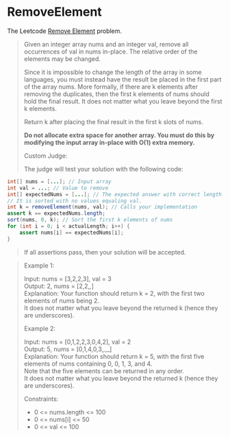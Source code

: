# RemoveElement

The Leetcode [Remove Element](https://leetcode.com/problems/remove-element/) problem.
> Given an integer array nums and an integer val, remove all occurrences of val in nums in-place. The relative order of the elements may be changed.
>
> Since it is impossible to change the length of the array in some languages, you must instead have the result be placed in the first part of the array nums. More formally, if there are k elements after removing the duplicates, then the first k elements of nums should hold the final result. It does not matter what you leave beyond the first k elements.
>
> Return k after placing the final result in the first k slots of nums.
>
> **Do not allocate extra space for another array. You must do this by modifying the input array in-place with O(1) extra memory.**
>
> Custom Judge:
>
> The judge will test your solution with the following code:
>  

```java
int[] nums = [...]; // Input array
int val = ...; // Value to remove
int[] expectedNums = [...]; // The expected answer with correct length.
// It is sorted with no values equaling val.
int k = removeElement(nums, val); // Calls your implementation
assert k == expectedNums.length;
sort(nums, 0, k); // Sort the first k elements of nums
for (int i = 0; i < actualLength; i++) {
    assert nums[i] == expectedNums[i];
}
```
> If all assertions pass, then your solution will be accepted.

> Example 1:
>
> Input: nums = [3,2,2,3], val = 3  
> Output: 2, nums = [2,2,_,_]  
> Explanation: Your function should return k = 2, with the first two elements of nums being 2.  
> It does not matter what you leave beyond the returned k (hence they are underscores).  
> 
> Example 2:
>
> Input: nums = [0,1,2,2,3,0,4,2], val = 2  
> Output: 5, nums = [0,1,4,0,3,_,_,_]  
> Explanation: Your function should return k = 5, with the first five elements of nums containing 0, 0, 1, 3, and 4.  
> Note that the five elements can be returned in any order.  
> It does not matter what you leave beyond the returned k (hence they are underscores).  
> 
> Constraints:
> - 0 <= nums.length <= 100
> - 0 <= nums[i] <= 50
> - 0 <= val <= 100
